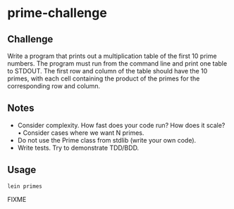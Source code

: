 # prime-challenge

## Challenge

Write a program that prints out a multiplication table of the first 10 prime numbers.
The program must run from the command line and print one table to STDOUT.
The first row and column of the table should have the 10 primes, with each cell containing the product of the primes for the corresponding row and column.

## Notes

* Consider complexity. How fast does your code run? How does it scale? • Consider cases where we want N primes.
* Do not use the Prime class from stdlib (write your own code).
* Write tests. Try to demonstrate TDD/BDD.

## Usage

`lein primes`

FIXME

